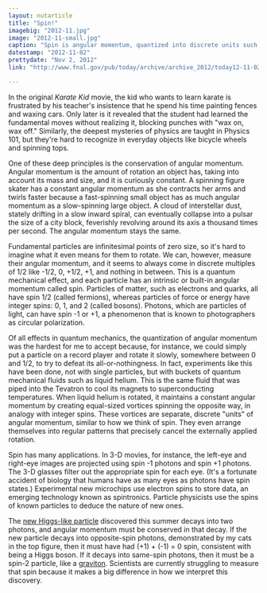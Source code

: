 ```yaml
---
layout: nutarticle
title: "Spin!"
imagebig: "2012-11.jpg"
image: "2012-11-small.jpg"
caption: "Spin is angular momentum, quantized into discrete units such as +1 and -1."
datestamp: "2012-11-02"
prettydate: "Nov 2, 2012"
link: "http://www.fnal.gov/pub/today/archive/archive_2012/today12-11-02_NutshellReadMore.html"

---
```


In the original <i>Karate Kid</i> movie, the kid who wants to learn karate is frustrated by his teacher's insistence that he spend his time painting fences and waxing cars. Only later is it revealed that the student had learned the fundamental moves without realizing it, blocking punches with "wax on, wax off." Similarly, the deepest mysteries of physics are taught in Physics 101, but they're hard to recognize in everyday objects like bicycle wheels and spinning tops.

One of these deep principles is the conservation of angular momentum. Angular momentum is the amount of rotation an object has, taking into account its mass and size, and it is curiously constant. A spinning figure skater has a constant angular momentum as she contracts her arms and twirls faster because a fast-spinning small object has as much angular momentum as a slow-spinning large object. A cloud of interstellar dust, stately drifting in a slow inward spiral, can eventually collapse into a pulsar the size of a city block, feverishly revolving around its axis a thousand times per second. The angular momentum stays the same.

Fundamental particles are infinitesimal points of zero size, so it's hard to imagine what it even means for them to rotate. We can, however, measure their angular momentum, and it seems to always come in discrete multiples of 1/2 like -1/2, 0, +1/2, +1, and nothing in between. This is a quantum mechanical effect, and each particle has an intrinsic or built-in angular momentum called spin. Particles of matter, such as electrons and quarks, all have spin 1/2 (called fermions), whereas particles of force or energy have integer spins: 0, 1, and 2 (called bosons). Photons, which are particles of light, can have spin -1 or +1, a phenomenon that is known to photographers as circular polarization.

Of all effects in quantum mechanics, the quantization of angular momentum was the hardest for me to accept because, for instance, we could simply put a particle on a record player and rotate it slowly, somewhere between 0 and 1/2, to try to defeat its all-or-nothingness. In fact, experiments like this have been done, not with single particles, but with buckets of quantum mechanical fluids such as liquid helium. This is the same fluid that was piped into the Tevatron to cool its magnets to superconducting temperatures. When liquid helium is rotated, it maintains a constant angular momentum by creating equal-sized vortices spinning the opposite way, in analogy with integer spins. These vortices are separate, discrete "units" of angular momentum, similar to how we think of spin. They even arrange themselves into regular patterns that precisely cancel the externally applied rotation.

Spin has many applications. In 3-D movies, for instance, the left-eye and right-eye images are projected using spin -1 photons and spin +1 photons. The 3-D glasses filter out the appropriate spin for each eye. (It's a fortunate accident of biology that humans have as many eyes as photons have spin states.) Experimental new microchips use electron spins to store data, an emerging technology known as spintronics. Particle physicists use the spins of known particles to deduce the nature of new ones.

The [new Higgs-like particle](http://www.fnal.gov/pub/presspass/press_releases/2012/Higgs-Search-LHC-20120704.html) discovered this summer decays into two photons, and angular momentum must be conserved in that decay. If the new particle decays into opposite-spin photons, demonstrated by my cats in the top figure, then it must have had (+1) + (-1) = 0 spin, consistent with being a Higgs boson. If it decays into same-spin photons, then it must be a spin-2 particle, like a [graviton](http://www.fnal.gov/pub/today/archive_2012/today12-10-19_NutshellReadMore.html). Scientists are currently struggling to measure that spin because it makes a big difference in how we interpret this discovery.

